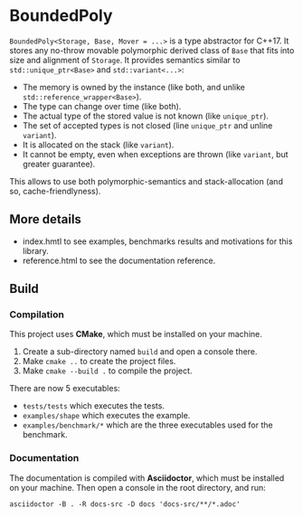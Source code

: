 # BoundedPoly

`BoundedPoly<Storage, Base, Mover = ...>` is a type abstractor for C++17.
It stores any no-throw movable polymorphic derived class of `Base` that fits into size and alignment of `Storage`.
It provides semantics similar to `std::unique_ptr<Base>` and `std::variant<...>`:

- The memory is owned by the instance (like both, and unlike `std::reference_wrapper<Base>`).
- The type can change over time (like both).
- The actual type of the stored value is not known (like `unique_ptr`).
- The set of accepted types is not closed (line `unique_ptr` and unline `variant`).
- It is allocated on the stack (like `variant`).
- It cannot be empty, even when exceptions are thrown (like `variant`, but greater guarantee).

This allows to use both polymorphic-semantics and stack-allocation (and so, cache-friendlyness).

## More details

- index.hmtl to see examples, benchmarks results and motivations for this library.
- reference.html to see the documentation reference.

## Build

### Compilation

This project uses **CMake**, which must be installed on your machine.

1. Create a sub-directory named `build` and open a console there.
2. Make `cmake ..` to create the project files.
3. Make `cmake --build .` to compile the project.

There are now 5 executables:
- `ŧests/tests` which executes the tests.
- `examples/shape` which executes the example.
- `examples/benchmark/*` which are the three executables used for the benchmark.

### Documentation

The documentation is compiled with **Asciidoctor**, which must be installed on your machine.
Then open a console in the root directory, and run:

```
asciidoctor -B . -R docs-src -D docs 'docs-src/**/*.adoc'
```
